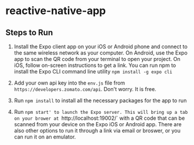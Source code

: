 # reactive-native-app

## Steps to Run
1. Install the Expo client app on your iOS or Android phone and connect to the same wireless network as your computer. On Android, use the Expo app to scan the QR code from your terminal to open your project. On iOS, follow on-screen instructions to get a link.
You can run npm to install the Expo CLI command line utility
`npm install -g expo cli`

2. Add your own api key into the `env.js` file from `https://developers.zomato.com/api`. Don't worry. It is free.

3. Run `npm install` to install all the necessary packages for the app to run

4. Run `npm start' to launch the Expo server. This will bring up a tab on your brower at `http://localhost:19002/` with a QR code that can be scanned from your device on the Expo iOS or Android app. There are also other options to run it through a link via email or broswer, or you can run it on an emulator.
